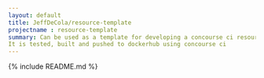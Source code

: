 ```yaml
---
layout: default
title: JeffDeCola/resource-template
projectname : resource-template
summary: Can be used as a template for developing a concourse ci resource type. 
It is tested, built and pushed to dockerhub using concourse ci
---
```


{% include README.md %}
